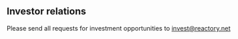 ## Investor relations
Please send all requests for investment opportunities to invest@reactory.net

